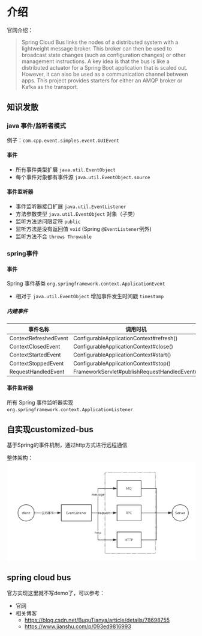 # 介绍
官网介绍：
>Spring Cloud Bus links the nodes of a distributed system with a lightweight message broker. This broker can then be used to broadcast state changes (such as configuration changes) or other management instructions. A key idea is that the bus is like a distributed actuator for a Spring Boot application that is scaled out. However, it can also be used as a communication channel between apps. This project provides starters for either an AMQP broker or Kafka as the transport.

## 知识发散
### java 事件/监听者模式

例子：`com.cpp.event.simples.event.GUIEvent`

#### 事件
* 所有事件类型扩展 `java.util.EventObject`
* 每个事件对象都有事件源 `java.util.EventObject.source`

#### 事件监听器
* 事件监听器接口扩展 `java.util.EventListener`
* 方法参数类型 `java.util.EventObject` 对象（子类）
* 监听方法访问限定符 `public`
* 监听方法是没有返回值 `void` (Spring `@EventListener`例外)
* 监听方法不会 `throws Throwable`

### spring事件
#### 事件
Spring 事件基类 `org.springframework.context.ApplicationEvent`
* 相对于 `java.util.EventObject` 增加事件发生时间戳 `timestamp`

##### 内建事件
事件名称 | 调用时机
--- | ---
ContextRefreshedEvent | ConfigurableApplicationContext#refresh()
ContextClosedEvent | ConfigurableApplicationContext#close()
ContextStartedEvent | ConfigurableApplicationContext#start()
ContextStoppedEvent | ConfigurableApplicationContext#stop()
RequestHandledEvent | FrameworkServlet#publishRequestHandledEvent()

#### 事件监听器
所有 Spring 事件监听器实现 `org.springframework.context.ApplicationListener`

## 自实现customized-bus
基于Spring的事件机制，通过http方式进行远程通信

整体架构：
![架构](image/自实现架构.png)

## spring cloud bus
官方实现这里就不写demo了，可以参考：
* 官网
* 相关博客
    * https://blog.csdn.net/BuquTianya/article/details/78698755
    * https://www.jianshu.com/p/093ed9816993